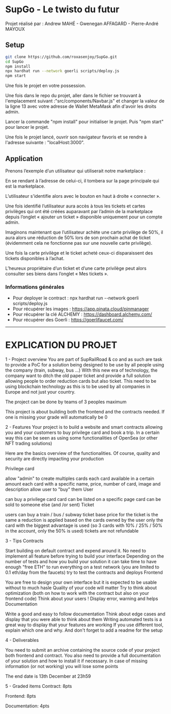 # SupGo - Le twisto du futur

Projet réalisé par : Andrew MAHÉ - Gwenegan AFFAGARD - Pierre-André MAYOUX

## Setup
```bash
git clone https://github.com/roxasenjoy/SupGo.git
cd SupGo
npm install
npx hardhat run --network goerli scripts/deploy.js
npm start
```

Une fois le projet en votre possession.

Une fois dans le repo du projet, aller dans le fichier se trouvant à l'emplacement suivant :"src/components/Navbar.js" et changer la valeur de la ligne 13 avec votre adresse de Wallet MetaMask afin d'avoir les droits admin.

Lancer la commande "npm install" pour initialiser le projet. Puis "npm start" pour lancer le projet.

Une fois le projet lancé, ouvrir son navigateur favoris et se rendre à l'adresse suivante : "localHost:3000".


## Application 

Prenons l’exemple d’un utilisateur qui utiliserait notre marketplace :

En se rendant à l’adresse de celui-ci, il tombera sur la page principale qui est la marketplace.

L’utilisateur s'identifie alors avec le bouton en haut à droite « connecter ».

Une fois identifié l’utilisateur aura accès à tous les tickets et cartes privilèges qui ont été créées auparavant par l’admin de la marketplace depuis l’onglet « ajouter un ticket » disponible uniquement pour un compte admin.

Imaginons maintenant que l’utilisateur achète une carte privilège de 50%, il aura alors une réduction de 50% lors de son prochain achat de ticket (évidemment cela ne fonctionne pas sur une nouvelle carte privilège).

Une fois la carte privilège et le ticket acheté ceux-ci disparaissent des tickets disponibles à l’achat.

L’heureux propriétaire d’un ticket et d’une carte privilège peut alors consulter ses biens dans l’onglet « Mes tickets ».


### Informations générales
- Pour deployer le contract : npx hardhat run --network goerli scripts/deploy.js
- Pour récupérer les images : https://app.pinata.cloud/pinmanager
- Pour récupérer la clé ALCHEMY : https://dashboard.alchemy.com/
- Pour récupérer des Goerli : https://goerlifaucet.com/


-----------------------------------------------------------------------
# EXPLICATION DU PROJET
1 - Project overview
You are part of SupRailRoad & co and as such are task to provide a PoC for a solution being designed to be use by all people using the company (train, subway, bus ...)
With this new era of technology, the company want to ditch the old paper ticket and provide a full solution allowing people to order reduction cards but also ticket. This need to be using blockchain technology as this is to be used by all companies in Europe and not just your country.

The project can be done by teams of 3 peoples maximum

This project is about building both the frontend and the contracts needed. If one is missing your grade will automatically be 0

 

2 - Features
Your project is to build a website and smart contracts allowing you and your customers to buy privilege card and book a trip. In a certain way this can be seen as using some functionalities of OpenSea (or other NFT trading solutions)

Here are the basics overview of the functionalities. Of course, quality and security are directly impacting your production

Privilege card

allow "admin" to create multiples cards
each card available in a certain amount
each card with a specific name, price, number of card, image and description
allow user to "buy" them
User

can buy a  privilege card
card can be listed on a specific page
card can be sold to someone else (and /or sent)
Ticket

users can buy a train / bus / subway ticket
base price for the ticket is the same
a reduction is applied based on the cards owned by the user
only the card with the biggest advantage is used (so 3 cards with 10% / 25% / 50% in the account, only the 50% is used)
tickets are not refundable
 

3 - Tips
Contracts

Start building on default contract and expend around it.
No need to implement all feature before trying to build your interface
Depending on the number of tests and how you build your solution it can take time to have enough "free ETH" to run everything on a test network (you are limited to 0.1 eth/day from the faucets)
try to test the contracts and deploys
Frontend

You are free to design your own interface but it is expected to be usable without to much hasle
Quality of your code will matter
Try to think about optimization (both on how to work with the contract but also on your frontend code)
Think about your users ! Display error, warning and helps
Documentation

Write a good and easy to follow documentation
Think about edge cases and display that you were able to think about them
Writing automated tests is a great way to display that your features are working
If you use different tool, explain which one and why. And don't forget to add a readme for the setup
 

4 - Deliverables
 

You need to submit an archive containing the source code of your project both frontend and contract. You also need to provide a full documentation of your solution and how to install it if necessary. In case of missing information (or not working) you will lose some points

The end date is 13th December at 23h59

 

5 - Graded items
Contract: 8pts

Frontend: 8pts

Documentation: 4pts

